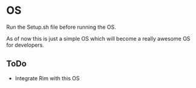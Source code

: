 # OS

Run the Setup.sh file before running the OS.

As of now this is just a simple OS which will become a really awesome OS for developers.

## ToDo 

* Integrate Rim with this OS 
